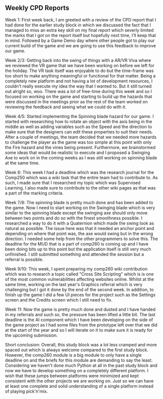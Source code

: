 ## Weekly CPD Reports

Week 1:
First week back, I am greeted with a review of the CPD report that I had done for the earlier study block in which we discussed the fact that I managed to miss an extra key skill on my final report which severly limited the marks that I got on the report itself but hopefully next time, I'll keep that in mind. Followed by a Game Demo day where other people got to play our current build of the game and we are going to use this feedback to improve our game. 

Week 2/3:
Getting back into the swing of things with a AR/VR Viva where we reviewed the VR game that we have been working on before we left for the holiday. The VR task itself was enjoyable to do but the time-frame was too short to make anything meaningful or functional for that matter. Being a completely new platform and not having a lot of development resources, I couldn't really execute my idea the way that I wanted to. But it still turned out alright so, woo. There was a lot of free-time during this week and so I focused on working on the game and starting to build up the hazards that were discussed in the meetings prior as the rest of the team worked on reviewing the feedback and seeing what we could do with it.

Week 4/5:
Started implementing the Spinning blade hazard for our game. I started with researching how to rotate an object with the axis being in the middle as well as adding variables such as the Speed and the direction to make sure that the designers can edit these properties to suit their needs. After a couple of meetings, the team decided that we needed more hazards to challenge the player as the game was too simple at this point with only the Fire hazard and the vines being present. Furthermore, we brainstormed some ideas that would be realistic to execute and I proposed a Swinging Axe to work on in the coming weeks as I was still working on spinning blade at the same time.

Week 6:
This week I had a deadline which was the research journal for the Comp250 which was a wiki task that the entire team had to contribute to. As such, I made sure that I researched my topic which was Supervised Learning. I also made sure to contribute to the other wiki pages as that was a part of the marking criteria. 

Week 7/8:
The spinning blade is pretty much done and has been added to the game. Now I need to start working on the Swinging blade which is very similar to the spinning blade except the swinging axe should only move between two points and do so with the finest smoothness possible. I researched a way to do it with a Quaternion which made the swing look as natural as possible. The issue here was that it needed an anchor point and depending on where that point was, the axe would swing but in the wrong direction. I needed some help from the other programmers to solve this. The deadline for the MUD that is a part of comp260 is coming up and I have been doing bits up to this point but the application itself is still very much unfinished. I still submitted something and attended the session but a referral is possible.

Week 9/10:
This week, I spent preparing my comp260 wiki contribution which was to research a topic called "Cross Site Scripting" which is is one of the most common vulnerabilities affecting websites online. Whilst at the same time, working on the last year's Graphics referral which is very challenging but I got it done by the end of the second week. In addition, to finish up the game I did a few UI pieces for the project such as the Settings screen and the Credits screen which I still need to fix.

Week 11:
Now the game is pretty much done and dusted and I have handed in my referrals and such so, the pressure has been lifted a little bit. The last deadline is the AI component which I have been developing on the side of the game project as I had some files from the prototype left over that we did at the start of the year and so I will iterate on it to make sure it is ready for the upcoming submission.

Short conclusion:
Overall, this study block was a lot less cramped and more spaced out which is always welcome compared to the first study block. However, the comp260 module is a big module to only have a single deadline on and the briefs for this module are demanding to say the least. Considering we haven't done much Python at all in the past study block and now we have to develop something on a completely different platform. I wish that these jumps between platforms were minimized and kept consistent with the other projects we are working on. Just so we can have at least one complete and solid understanding of a single platform instead of playing pick'n'mix. 

